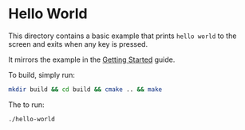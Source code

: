 # Hello World

This directory contains a basic example that prints `hello world` to the screen
and exits when any key is pressed. 

It mirrors the example in the [Getting Started][getting-started] guide.

To build, simply run:

```bash
mkdir build && cd build && cmake .. && make
```

The to run:

```bash
./hello-world
```

[getting-started]: https://github.com/pkuehne/swearjar/wiki/Getting-Started

